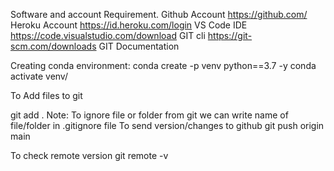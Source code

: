 Software and account Requirement.
Github Account https://github.com/
Heroku Account https://id.heroku.com/login
VS Code IDE https://code.visualstudio.com/download
GIT cli  https://git-scm.com/downloads
GIT Documentation

Creating conda environment:
conda create -p venv python==3.7 -y
 conda activate venv/
 
 To Add files to git

git add .
 Note: To ignore file or folder from git we can write name of file/folder in .gitignore file
 To send version/changes to github
 git push origin main

 To check remote version
 git remote -v